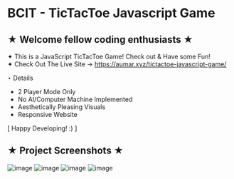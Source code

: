 # BCIT - TicTacToe Javascript Game
## ★ Welcome fellow coding enthusiasts ★

✦ This is a JavaScript TicTacToe Game! Check out & Have some Fun! <br>
✦ Check Out The Live Site → https://aumar.xyz/tictactoe-javascript-game/ <br>

⋆ Details <br>
  - 2 Player Mode Only <br>
  - No AI/Computer Machine Implemented <br>
  - Aesthetically Pleasing Visuals <br>
  - Responsive Website <br>

[ Happy Developing! :) ]


## ★ Project Screenshots ★


![image](https://github.com/user-attachments/assets/916a8ec2-8f96-41ff-a9dd-42c3ee214c79)
![image](https://github.com/user-attachments/assets/9bc6c153-470b-4586-8144-f6ba0e22f349)
![image](https://github.com/user-attachments/assets/f632c008-67ce-4c02-bcc7-33886c80031d)
![image](https://github.com/user-attachments/assets/92ec0f72-628f-4f37-b00f-548f5ec493e6)



